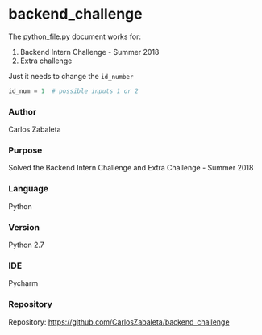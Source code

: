 # backend_challenge

The python_file.py document works for:
1. Backend Intern Challenge - Summer 2018
2. Extra challenge

Just it needs to change the `id_number` 

```python
id_num = 1  # possible inputs 1 or 2 
```
### Author
Carlos Zabaleta
### Purpose
Solved the Backend Intern Challenge and Extra Challenge - Summer 2018
### Language 
Python
### Version 
Python 2.7
### IDE 
Pycharm
### Repository
Repository: https://github.com/CarlosZabaleta/backend_challenge

